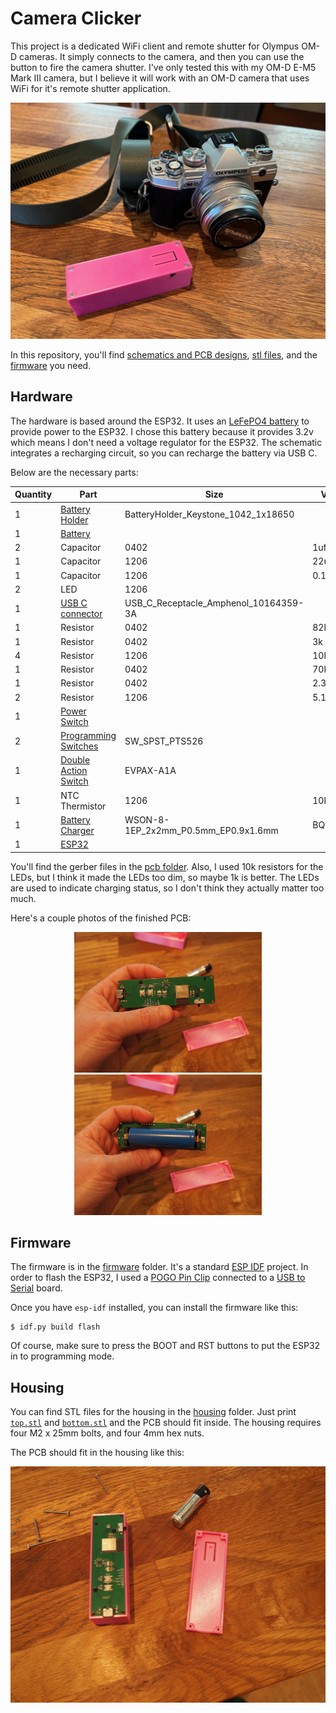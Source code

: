 # Camera Clicker

This project is a dedicated WiFi client and remote shutter for Olympus OM-D cameras.
It simply connects to the camera, and then you can use the button to fire the camera shutter.
I've only tested this with my OM-D E-M5 Mark III camera, but I believe it will work with an OM-D camera that uses WiFi for it's remote shutter application.

<p align="center">
  <img alt="Camera Clicker" src="images/IMG_2563.jpeg" />
</p>

In this repository, you'll find [schematics and PCB designs](pcb), [stl files](housing), and the [firmware](firmware) you need.

## Hardware

The hardware is based around the ESP32.  It uses an [LeFePO4 battery](https://www.digikey.com/en/products/detail/zeus-battery-products/PCIFR18650-1500/9828824) to provide power to the ESP32.
I chose this battery because it provides 3.2v which means I don't need a voltage regulator for the ESP32.
The schematic integrates a recharging circuit, so you can recharge the battery via USB C.

Below are the necessary parts:

| Quantity | Part | Size | Value |
| -------- | ---- | ---- | ----- |
| 1 | [Battery Holder](https://www.digikey.com/en/products/detail/keystone-electronics/1042/2745668) | BatteryHolder_Keystone_1042_1x18650 | |
| 1 | [Battery](https://www.digikey.com/en/products/detail/zeus-battery-products/PCIFR18650-1500/9828824) | | |
| 2 | Capacitor | 0402 | 1uf |
| 1 | Capacitor | 1206 | 22uf |
| 1 | Capacitor | 1206 | 0.1uf |
| 2 | LED | 1206 | |
| 1 | [USB C connector](https://www.digikey.com/en/products/detail/amphenol-cs-fci/10164359-00011LF/18443702) | USB_C_Receptacle_Amphenol_10164359-3A | |
| 1 | Resistor | 0402 | 82k |
| 1 | Resistor | 0402 | 3k |
| 4 | Resistor | 1206 | 10k |
| 1 | Resistor | 0402 | 70k |
| 1 | Resistor | 0402 | 2.3k |
| 2 | Resistor | 1206 | 5.1k |
| 1 | [Power Switch](https://www.digikey.com/en/products/detail/te-connectivity-alcoswitch-switches/1825232-1/4021554) | | |
| 2 | [Programming Switches](https://www.digikey.com/en/products/detail/c-k/PTS526-SK15-SMTR2-LFS/10056626) | SW_SPST_PTS526 | |
| 1 | [Double Action Switch](https://www.digikey.com/en/products/detail/panasonic-electronic-components/EVP-AXBA1A/4930566) | EVPAX-A1A | |
| 1 | NTC Thermistor | 1206 | 10k NTC |
| 1 | [Battery Charger](https://www.digikey.com/en/products/detail/texas-instruments/BQ25170DSGR/14124032) | WSON-8-1EP_2x2mm_P0.5mm_EP0.9x1.6mm | BQ25170 |
| 1 | [ESP32](https://www.digikey.com/en/products/detail/espressif-systems/ESP32-MINI-1-N4/13532111) | | |

You'll find the gerber files in the [pcb folder](pcb).
Also, I used 10k resistors for the LEDs, but I think it made the LEDs too dim, so maybe 1k is better.
The LEDs are used to indicate charging status, so I don't think they actually matter too much.

Here's a couple photos of the finished PCB:

<p align="center">
  <img alt="PCB Top" src="images/P6290024.jpeg" width=300 /> <img alt="PCB Bottom" src="images/P6290026.jpeg" width=300 />
</p>

## Firmware

The firmware is in the [firmware](firmware) folder.  It's a standard [ESP IDF](https://github.com/espressif/esp-idf) project.
In order to flash the ESP32, I used a [POGO Pin Clip](https://www.adafruit.com/product/5433) connected to a [USB to Serial](https://www.sparkfun.com/products/12731) board.

Once you have `esp-idf` installed, you can install the firmware like this:

```
$ idf.py build flash
```

Of course, make sure to press the BOOT and RST buttons to put the ESP32 in to programming mode.

## Housing

You can find STL files for the housing in the [housing](housing) folder.
Just print [`top.stl`](housing/top.stl) and [`bottom.stl`](housing/bottom.stl) and the PCB should fit inside.
The housing requires four M2 x 25mm bolts, and four 4mm hex nuts.

The PCB should fit in the housing like this:

<p align="center">
  <img alt="Camera Clicker" src="images/P6290021.jpeg" />
</p>
